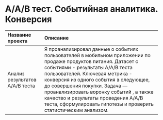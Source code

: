 # А/А/В тест. Событийная аналитика. Конверсия

| Название проекта | Описание | 
| :---------------------- | :---------------------- |
| Анализ результатов А/А/В теста | Я проанализировал данные о событиях пользователей в мобильном приложении по продаже продуктов питания. Датасет с событиями - результаты А/А/В теста пользователей. Ключевая метрика - конверсия из одного события в следующее, до совершения покупки. Задача — проанализировать воронку событий , а также качество и результаты проведения А/А/В теста, сформулировать гипотезы и проверить статистическим анализом. 
